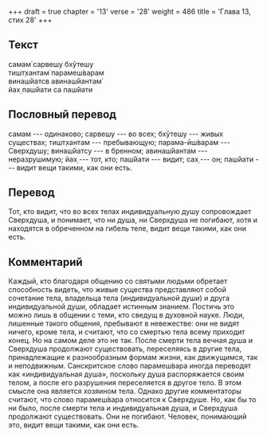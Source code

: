 +++
draft = true
chapter = '13'
verse = '28'
weight = 486
title = 'Глава 13, стих 28'
+++
## Текст

самам̇ сарвешу бхӯтешу  
тишт̣хантам̇ парамеш́варам  
винаш́йатсв авинаш́йантам̇  
йах̣ паш́йати са паш́йати

## Пословный перевод

самам --- одинаково; сарвешу --- во всех; бхӯтешу --- живых существах;
тишт̣хантам --- пребывающую; парама-ӣш́варам --- Сверхдушу; винаш́йатсу ---
в бренном; авинаш́йантам --- неразрушимую; йах̣ --- тот, кто; паш́йати ---
видит; сах̣ --- он; паш́йати --- видит вещи такими, как они есть.

## Перевод

Тот, кто видит, что во всех телах индивидуальную душу сопровождает
Сверхдуша, и понимает, что ни душа, ни Сверхдуша не погибают, хотя и
находятся в обреченном на гибель теле, видит вещи такими, как они есть.

## Комментарий

Каждый, кто благодаря общению со святыми людьми обретает способность
видеть, что живые существа представляют собой сочетание тела, владельца
тела (индивидуальной души) и друга индивидуальной души, обладает
истинным знанием. Постичь это можно лишь в общении с теми, кто сведущ в
духовной науке. Люди, лишенные такого общения, пребывают в невежестве:
они не видят ничего, кроме тела, и считают, что со смертью тела всему
приходит конец. Но на самом деле это не так. После смерти тела вечная
душа и Сверхдуша продолжают существовать, переселяясь в другие тела,
принадлежащие к разнообразным формам жизни, как движущимся, так и
неподвижным. Санскритское слово парамеш́вара иногда переводят как
«индивидуальная душа», поскольку душа распоряжается своим телом, а после
его разрушения переселяется в другое тело. В этом смысле она является
хозяином тела. Однако другие комментаторы считают, что слово парамеш́вара
относится к Сверхдуше. Но, как бы то ни было, после смерти тела и
индивидуальная душа, и Сверхдуша продолжают существовать. Они не
погибают. Человек, понимающий это, видит вещи такими, как они есть.
